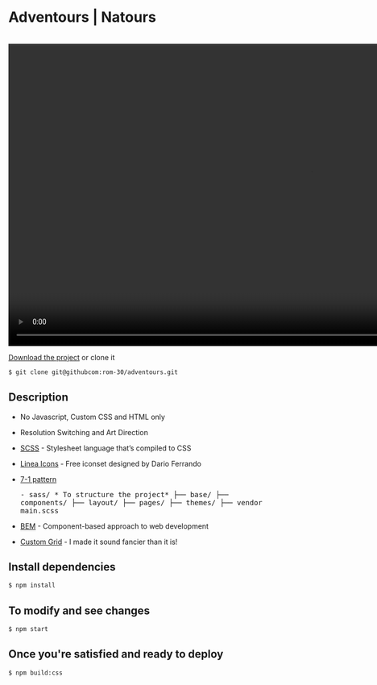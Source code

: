 # Adventours | Natours
<br/>
<div>
 <video autoplay muted loop width="1200">
    <source src="./img/demo.webm" type="video/webm">
    Your browser is not supported!
  </video>
</div>


[Download the project](https://github.com/rom-30/adventours/archive/master.zip) or clone it
~~~ zsh
$ git clone git@githubcom:rom-30/adventours.git
~~~

## Description
- No Javascript, Custom CSS and HTML only

- Resolution Switching and Art Direction
- [SCSS](https://sass-lang.com/) \- Stylesheet language that’s compiled to CSS

- [Linea Icons](https://linea.io/) \- Free iconset designed by Dario Ferrando
- [7-1 pattern](https://sass-guidelin.es/#the-7-1-pattern)  <pre>\- sass/ * To structure the project*
                                                                     ├── base/
                                                                     ├── components/
                                                                     ├── layout/
                                                                     ├── pages/
                                                                     ├── themes/
                                                                     ├── vendors/
                                                                     └── main.scss</pre>

- [BEM](https://en.bem.info/) \- Component-based approach to web development
- [Custom Grid](https://github.com/rom-30/custom_grid) \- I made it sound fancier than it is!

## Install dependencies
```bash
$ npm install
```

## To modify and see changes
```bash
$ npm start
```

## Once you're satisfied and ready to deploy
```bash
$ npm build:css
```
